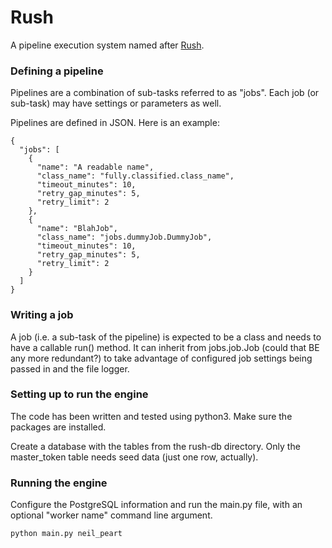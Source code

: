 # Rush
A pipeline execution system named after [Rush](https://www.rush.com).

### Defining a pipeline
Pipelines are a combination of sub-tasks referred to as "jobs". Each job (or sub-task) may have settings or parameters as well. 

Pipelines are defined in JSON. Here is an example:
```
{
  "jobs": [
    {
      "name": "A readable name",
      "class_name": "fully.classified.class_name",
      "timeout_minutes": 10,
      "retry_gap_minutes": 5,
      "retry_limit": 2
    },
    {
      "name": "BlahJob",
      "class_name": "jobs.dummyJob.DummyJob",
      "timeout_minutes": 10,
      "retry_gap_minutes": 5,
      "retry_limit": 2
    }
  ]
}
```

### Writing a job
A job (i.e. a sub-task of the pipeline) is expected to be a class and needs to have a callable run() method. It can inherit from jobs.job.Job (could that BE any more redundant?) to take advantage of configured job settings being passed in and the file logger.  

### Setting up to run the engine
The code has been written and tested using python3. Make sure the packages are installed. 

Create a database with the tables from the rush-db directory. Only the master_token table needs seed data (just one row, actually).

### Running the engine
Configure the PostgreSQL information and run the main.py file, with an optional "worker name" command line argument.

```python main.py neil_peart```

